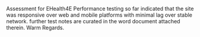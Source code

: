 Assessment for EHealth4E 
Performance testing so far indicated that the site was responsive over web and mobile platforms with minimal lag over stable network.
further test notes are curated in the word document attached therein.
Warm Regards.
